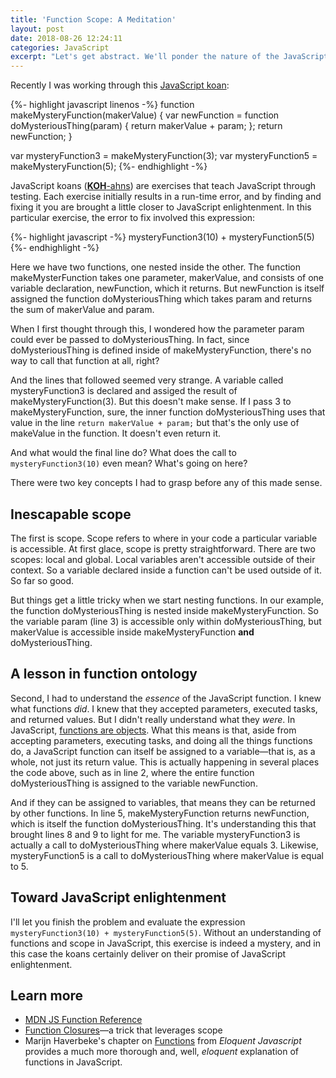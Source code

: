 ```yaml
---
title: 'Function Scope: A Meditation'
layout: post
date: 2018-08-26 12:24:11
categories: JavaScript
excerpt: "Let's get abstract. We'll ponder the nature of the JavaScript function and think about scope. Oh, and what's a <em>koan</em>?"
---
```


Recently I was working through this [JavaScript koan](https://github.com/mrdavidlaing/javascript-koans):

{%- highlight javascript linenos -%}
function makeMysteryFunction(makerValue) {
  var newFunction = function doMysteriousThing(param) {
    return makerValue + param;
  };
  return newFunction;
}

var mysteryFunction3 = makeMysteryFunction(3);
var mysteryFunction5 = makeMysteryFunction(5);
{%- endhighlight -%}

JavaScript koans ([**KOH**-ahns](https://www.dictionary.com/browse/koan)) are exercises that teach JavaScript through testing. Each exercise initially results in a run-time error, and by finding and fixing it you are brought a little closer to JavaScript enlightenment. In this particular exercise, the error to fix involved this expression:

{%- highlight javascript -%}
mysteryFunction3(10) + mysteryFunction5(5)
{%- endhighlight -%}

Here we have two functions, one nested inside the other. The function makeMysterFunction takes one parameter, makerValue, and consists of one variable declaration, newFunction, which it returns. But newFunction is itself assigned the function doMysteriousThing which takes param and returns the sum of makerValue and param.

When I first thought through this, I wondered how the parameter param could ever be passed to doMysteriousThing. In fact, since doMysteriousThing is defined inside of makeMysteryFunction, there's no way to call that function at all, right?

And the lines that followed seemed very strange. A variable called mysteryFunction3 is declared and assiged the result of makeMysteryFunction(3). But this doesn't make sense. If I pass 3 to makeMysteryFunction, sure, the inner function doMysteriousThing uses that value in the line `return makerValue + param;` but that's the only use of makeValue in the function. It doesn't even return it.

And what would the final line do? What does the call to `mysteryFunction3(10)` even mean? What's going on here?

There were two key concepts I had to grasp before any of this made sense.

## Inescapable scope
The first is scope. Scope refers to where in your code a particular variable is accessible. At first glace, scope is pretty straightforward. There are two scopes: local and global. Local variables aren't accessible outside of their context. So a variable declared inside a function can't be used outside of it. So far so good.

But things get a little tricky when we start nesting functions. In our example, the function doMysteriousThing is nested inside makeMysteryFunction. So the variable param (line 3) is accessible only within doMysteriousThing, but makerValue is accessible inside makeMysteryFunction **and** doMysteriousThing.

## A lesson in function ontology
Second, I had to understand the *essence* of the JavaScript function. I knew what functions *did*. I knew that they accepted parameters, executed tasks, and returned values. But I didn't really understand what they *were*. In JavaScript, [functions are objects](https://medium.com/front-end-hacking/javascript-functions-are-objects-6affba08ab26). What this means is that, aside from accepting parameters, executing tasks, and doing all the things functions do, a JavaScript function can itself be assigned to a variable&mdash;that is, as a whole, not just its return value. This is actually happening in several places the code above, such as in line 2, where the entire function doMysteriousThing is assigned to the variable newFunction.

And if they can be assigned to variables, that means they can be returned by other functions. In line 5, makeMysteryFunction returns newFunction, which is itself the function doMysteriousThing. It's understanding this that brought lines 8 and 9 to light for me. The variable mysteryFunction3 is actually a call to doMysteriousThing where makerValue equals 3. Likewise, mysteryFunction5 is a call to doMysteriousThing where makerValue is equal to 5.

## Toward JavaScript enlightenment
I'll let you finish the problem and evaluate the expression `mysteryFunction3(10) + mysteryFunction5(5)`. Without an understanding of functions and scope in JavaScript, this exercise is indeed a mystery, and in this case the koans certainly deliver on their promise of JavaScript enlightenment.

## Learn more
- [MDN JS Function Reference](https://developer.mozilla.org/en-US/docs/Web/JavaScript/Reference/Functions)
- [Function Closures](https://www.w3schools.com/js/js_function_closures.asp)&mdash;a trick that leverages scope
- Marijn Haverbeke's chapter on [Functions](https://eloquentjavascript.net/03_functions.html) from *Eloquent Javascript* provides a much more thorough and, well, *eloquent* explanation of functions in JavaScript.
